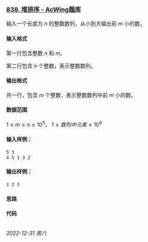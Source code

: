 ### [838. 堆排序 - AcWing题库](https://www.acwing.com/problem/content/840/)

输入一个长度为 $n$ 的整数数列，从小到大输出前 $m$ 小的数。

#### 输入格式

第一行包含整数 $n$ 和 $m$。

第二行包含 $n$ 个整数，表示整数数列。

#### 输出格式

共一行，包含 $m$ 个整数，表示整数数列中前 $m$ 小的数。

#### 数据范围

$1 \leq m \leq n \leq 10^5，$
$1 \leq 数列中元素 \leq 10^9$

#### 输入样例：

```
5 3
4 5 1 3 2
```

#### 输出样例：

```
1 2 3
```

#### 思路



#### 代码

```cpp
```


*2022-12-31 周六*